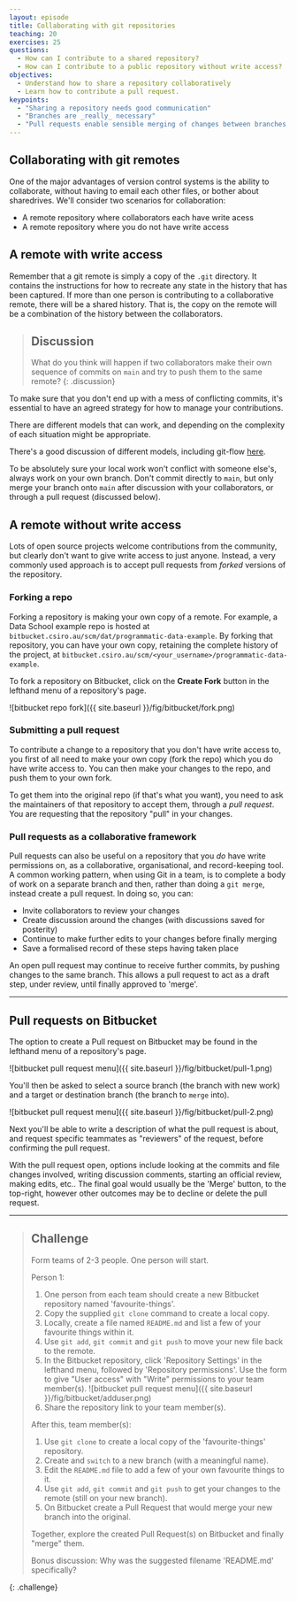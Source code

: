 ```yaml
---
layout: episode
title: Collaborating with git repositories
teaching: 20
exercises: 25
questions:
  - How can I contribute to a shared repository?
  - How can I contribute to a public repository without write access?
objectives:
  - Understand how to share a repository collaboratively
  - Learn how to contribute a pull request.
keypoints:
  - "Sharing a repository needs good communication"
  - "Branches are _really_ necessary"
  - "Pull requests enable sensible merging of changes between branches and across repositories"
---
```


## Collaborating with git remotes

One of the major advantages of version control systems is the ability to collaborate, without having to email each other files, or bother about sharedrives. We'll consider two scenarios for collaboration:

- A remote repository where collaborators each have write acess
- A remote repository where you do not have write access

## A remote with write access

Remember that a git remote is simply a copy of the `.git` directory. It contains the instructions for how to recreate any state in the history that has been captured. If more than one person is contributing to a collaborative remote, there will be a shared history. That is, the copy on the remote will be a combination of the history between the collaborators.

> ## Discussion
>
> What do you think will happen if two collaborators make their own sequence of commits on `main` and try to push them to the same remote?
{: .discussion}

To make sure that you don't end up with a mess of conflicting commits, it's essential to have an agreed strategy for how to manage your contributions.

There are different models that can work, and depending on the complexity of each situation might be appropriate.

There's a good discussion of different models, including git-flow [here](https://www.gitkraken.com/learn/git/git-flow).

To be absolutely sure your local work won't conflict with someone else's, always work on your own branch. Don't commit directly to `main`, but only merge your branch onto `main` after discussion with your collaborators, or through a pull request (discussed below).


## A remote without write access

Lots of open source projects welcome contributions from the community, but clearly don't want to give write access to just anyone. Instead, a very commonly used approach is to accept pull requests from _forked_ versions of the repository.

### Forking a repo
Forking a repository is making your own copy of a remote. For example, a Data School example repo is hosted at 
`bitbucket.csiro.au/scm/dat/programmatic-data-example`. By forking that repository, you can have your own copy, retaining 
the complete history of the project, at `bitbucket.csiro.au/scm/<your_username>/programmatic-data-example`.  

To fork a repository on Bitbucket, click on the **Create Fork** button in the lefthand menu of a repository's page.  

![bitbucket repo fork]({{ site.baseurl }}/fig/bitbucket/fork.png)

### Submitting a pull request

To contribute a change to a repository that you don't have write access to, you first of all need to make your own copy (fork the repo) which you do have write access to.
You can then make your changes to the repo, and push them to your own fork.

To get them into the original repo (if that's what you want), you need to ask the maintainers of that repository to accept them, through a _pull request_.
You are requesting that the repository "pull" in your changes. 

### Pull requests as a collaborative framework

Pull requests can also be useful on a repository that you *do* have write permissions on, as a collaborative,
organisational, and record-keeping tool. A common working pattern, when using Git in a team, is to complete a
body of work on a separate branch and then, rather than doing a `git merge`, instead create a pull request. 
In doing so, you can:
* Invite collaborators to review your changes
* Create discussion around the changes (with discussions saved for posterity)
* Continue to make further edits to your changes before finally merging
* Save a formalised record of these steps having taken place  
  
An open pull request may continue to receive further commits, by pushing changes to the same branch. 
This allows a pull request to act as a draft step, under review, until finally approved to 'merge'.  

---

## Pull requests on Bitbucket

The option to create a Pull request on Bitbucket may be found in the lefthand menu of a repository's page. 

![bitbucket pull request menu]({{ site.baseurl }}/fig/bitbucket/pull-1.png)

You'll then be asked to select a source branch (the branch with new work) and a target or destination branch
(the branch to `merge` into). 

![bitbucket pull request menu]({{ site.baseurl }}/fig/bitbucket/pull-2.png)

Next you'll be able to write a description of what the pull request is about, and request specific teammates 
as "reviewers" of the request, before confirming the pull request. 
  
With the pull request open, options include looking at the commits and file changes involved, writing discussion
comments, starting an official review, making edits, etc.. The final goal would usually be the 'Merge' button,
to the top-right, however other outcomes may be to decline or delete the pull request. 
  
---
  
  
> ## Challenge
>
> Form teams of 2-3 people. One person will start.
> 
> Person 1:
> 1. One person from each team should create a new Bitbucket repository named 'favourite-things'.
> 2. Copy the supplied `git clone` command to create a local copy.
> 3. Locally, create a file named `README.md` and list a few of your favourite things within it.
> 4. Use `git add`, `git commit` and `git push` to move your new file back to the remote.
> 5. In the Bitbucket repository, click 'Repository Settings' in the lefthand menu, followed by 'Repository permissions'.  Use the form to give "User access" with "Write" permissions to your team member(s). ![bitbucket pull request menu]({{ site.baseurl }}/fig/bitbucket/adduser.png)  
> 6. Share the repository link to your team member(s).
>  
>  
> After this, team member(s):
> 1. Use `git clone` to create a local copy of the 'favourite-things' repository.
> 2. Create and `switch` to a new branch (with a meaningful name).
> 3. Edit the `README.md` file to add a few of your own favourite things to it.
> 4. Use `git add`, `git commit` and `git push` to get your changes to the remote (still on your new branch).
> 5. On Bitbucket create a Pull Request that would merge your new branch into the original.
>  
>  
> Together, explore the created Pull Request(s) on Bitbucket and finally "merge" them. 
>  
>  
> Bonus discussion: Why was the suggested filename 'README.md' specifically?  
>  
{: .challenge}
